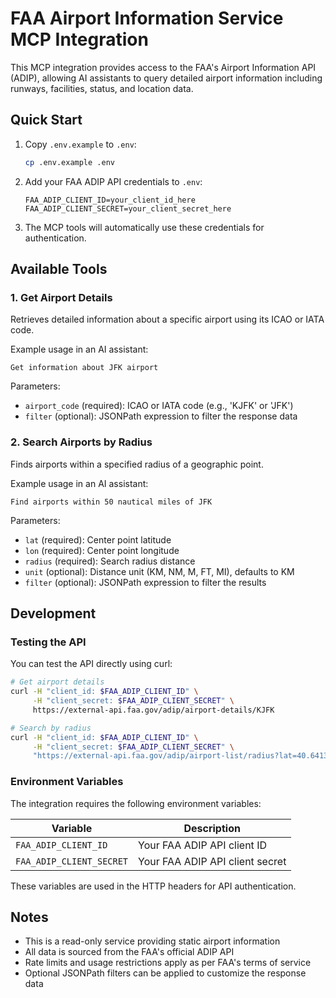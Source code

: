 # FAA Airport Information Service MCP Integration

This MCP integration provides access to the FAA's Airport Information API (ADIP), allowing AI assistants to query detailed airport information including runways, facilities, status, and location data.

## Quick Start

1. Copy `.env.example` to `.env`:
   ```bash
   cp .env.example .env
   ```

2. Add your FAA ADIP API credentials to `.env`:
   ```
   FAA_ADIP_CLIENT_ID=your_client_id_here
   FAA_ADIP_CLIENT_SECRET=your_client_secret_here
   ```

3. The MCP tools will automatically use these credentials for authentication.

## Available Tools

### 1. Get Airport Details
Retrieves detailed information about a specific airport using its ICAO or IATA code.

Example usage in an AI assistant:
```
Get information about JFK airport
```

Parameters:
- `airport_code` (required): ICAO or IATA code (e.g., 'KJFK' or 'JFK')
- `filter` (optional): JSONPath expression to filter the response data

### 2. Search Airports by Radius
Finds airports within a specified radius of a geographic point.

Example usage in an AI assistant:
```
Find airports within 50 nautical miles of JFK
```

Parameters:
- `lat` (required): Center point latitude
- `lon` (required): Center point longitude
- `radius` (required): Search radius distance
- `unit` (optional): Distance unit (KM, NM, M, FT, MI), defaults to KM
- `filter` (optional): JSONPath expression to filter the results

## Development

### Testing the API

You can test the API directly using curl:

```bash
# Get airport details
curl -H "client_id: $FAA_ADIP_CLIENT_ID" \
     -H "client_secret: $FAA_ADIP_CLIENT_SECRET" \
     https://external-api.faa.gov/adip/airport-details/KJFK

# Search by radius
curl -H "client_id: $FAA_ADIP_CLIENT_ID" \
     -H "client_secret: $FAA_ADIP_CLIENT_SECRET" \
     "https://external-api.faa.gov/adip/airport-list/radius?lat=40.6413&lon=-73.7781&radius=50&unit=KM"
```

### Environment Variables

The integration requires the following environment variables:

| Variable | Description |
|----------|-------------|
| `FAA_ADIP_CLIENT_ID` | Your FAA ADIP API client ID |
| `FAA_ADIP_CLIENT_SECRET` | Your FAA ADIP API client secret |

These variables are used in the HTTP headers for API authentication.

## Notes

- This is a read-only service providing static airport information
- All data is sourced from the FAA's official ADIP API
- Rate limits and usage restrictions apply as per FAA's terms of service
- Optional JSONPath filters can be applied to customize the response data 